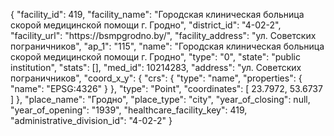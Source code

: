 {
    "facility_id": 419,
    "facility_name": "Городская клиническая больница скорой медицинской помощи г. Гродно",
    "district_id": "4-02-2",
    "facility_url": "https:\/\/bsmpgrodno.by\/",
    "facility_address": "ул. Советских пограничников",
    "ap_1": "115",
    "name": "Городская клиническая больница скорой медицинской помощи г. Гродно",
    "type": "0",
    "state": "public institution",
    "stats": [],
    "med_id": 10214283,
    "address": "ул. Советских пограничников",
    "coord_x_y": {
        "crs": {
            "type": "name",
            "properties": {
                "name": "EPSG:4326"
            }
        },
        "type": "Point",
        "coordinates": [
            23.7972,
            53.6737
        ]
    },
    "place_name": "Гродно",
    "place_type": "city",
    "year_of_closing": null,
    "year_of_opening": "1939",
    "healthcare_facility_key": 419,
    "administrative_division_id": "4-02-2"
}